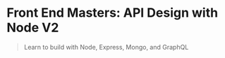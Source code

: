 # Front End Masters: API Design with Node V2
> Learn to build with Node, Express, Mongo, and GraphQL
